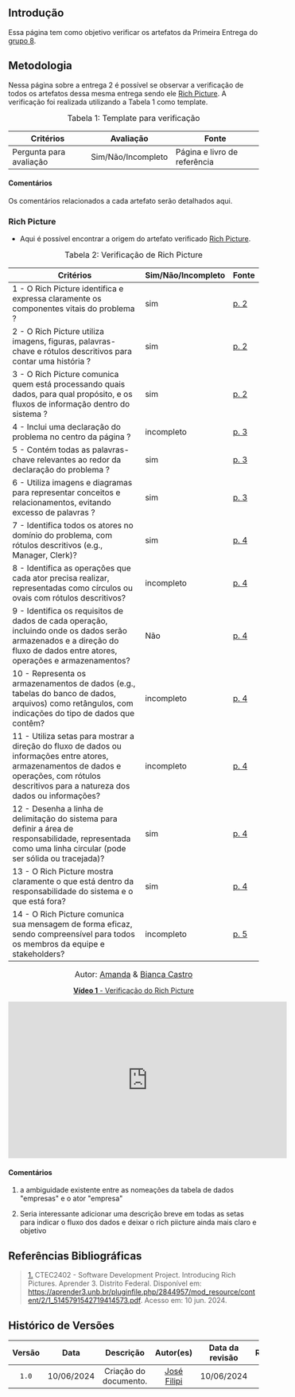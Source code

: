 ## Introdução

Essa página tem como objetivo verificar os artefatos da Primeira Entrega do [grupo 8](https://requisitos-de-software.github.io/2024.1-Consumidor.gov/).

## Metodologia

Nessa página sobre a  entrega 2 é possível se observar a verificação de todos os artefatos dessa mesma entrega sendo ele [Rich Picture](https://requisitos-de-software.github.io/2024.1-Consumidor.gov/Pr%C3%A9%20Rastreabilidade/rich-picture/). A verificação foi realizada utilizando a Tabela 1 como template.

<font size="3"><p style="text-align: center">Tabela 1: Template para verificação</p></font>

<center>

Critérios | Avaliação | Fonte
--|--|--
Pergunta para avaliação| Sim/Não/Incompleto| Página e livro de referência

</center>

#### Comentários
Os comentários relacionados a cada artefato serão detalhados aqui.


### Rich Picture

- Aqui é possível encontrar a origem do artefato verificado [Rich Picture](https://requisitos-de-software.github.io/2024.1-Consumidor.gov/Pr%C3%A9%20Rastreabilidade/rich-picture/).

<font size="3"><p style="text-align: center">Tabela 2: Verificação de Rich Picture</p></font>

Critérios  | Sim/Não/Incompleto | Fonte
--------- | ------ | ------
1 - O Rich Picture identifica e expressa claramente os componentes vitais do problema ? | sim  | <a id="RP1" href="#TEC1">p. 2</a>
2 - O Rich Picture utiliza imagens, figuras, palavras-chave e rótulos descritivos para contar uma história ? | sim | <a id="RP1" href="#TEC1">p. 2</a>
3 - O Rich Picture comunica quem está processando quais dados, para qual propósito, e os fluxos de informação dentro do sistema ? | sim | <a id="RP1" href="#TEC1">p. 2</a>
4 - Inclui uma declaração do problema no centro da página ? | incompleto | <a id="RP1" href="#TEC1">p. 3</a>
5 - Contém todas as palavras-chave relevantes ao redor da declaração do problema ? | sim | <a id="RP1" href="#TEC1">p. 3</a>
6 - Utiliza imagens e diagramas para representar conceitos e relacionamentos, evitando excesso de palavras ? | sim | <a id="RP1" href="#TEC1">p. 3</a>
7 - Identifica todos os atores no domínio do problema, com rótulos descritivos (e.g., Manager, Clerk)? | sim | <a id="RP1" href="#TEC1">p. 4</a>
8 - Identifica as operações que cada ator precisa realizar, representadas como círculos ou ovais com rótulos descritivos? | incompleto | <a id="RP1" href="#TEC1">p. 4</a>
9 - Identifica os requisitos de dados de cada operação, incluindo onde os dados serão armazenados e a direção do fluxo de dados entre atores, operações e armazenamentos? | Não  | <a id="RP1" href="#TEC1">p. 4</a>
10 - Representa os armazenamentos de dados (e.g., tabelas do banco de dados, arquivos) como retângulos, com indicações do tipo de dados que contêm? | incompleto | <a id="RP1" href="#TEC1">p. 4</a>
11 - Utiliza setas para mostrar a direção do fluxo de dados ou informações entre atores, armazenamentos de dados e operações, com rótulos descritivos para a natureza dos dados ou informações? | incompleto | <a id="RP1" href="#TEC1">p. 4</a>
12 - Desenha a linha de delimitação do sistema para definir a área de responsabilidade, representada como uma linha circular (pode ser sólida ou tracejada)? | sim | <a id="RP1" href="#TEC1">p. 4</a>
13 - O Rich Picture mostra claramente o que está dentro da responsabilidade do sistema e o que está fora? | sim | <a id="RP1" href="#TEC1">p. 4</a>
14 - O Rich Picture comunica sua mensagem de forma eficaz, sendo compreensível para todos os membros da equipe e stakeholders? | incompleto | <a id="RP1" href="#TEC1">p. 5</a>




<font size="3"><p style="text-align: center">Autor: [Amanda](https://github.com/acamposs) & [Bianca Castro](https://github.com/BiancaPatrocinio7)</p></font>

<center>

<a href="https://www.youtube.com/watch?v=kdfem2lYwrU" target="blanket"><strong>Vídeo 1</strong> - Verificação do Rich Picture</a>

<iframe width="560" height="315" src="https://www.youtube.com/embed/kdfem2lYwrU?si=acuI5RUfhHC6z2I7" title="YouTube video player" frameborder="0" allow="accelerometer; autoplay; clipboard-write; encrypted-media; gyroscope; picture-in-picture; web-share" referrerpolicy="strict-origin-when-cross-origin" allowfullscreen></iframe>

</center>

#### Comentários

1. a ambiguidade existente entre as nomeações da tabela de dados "empresas" e o ator "empresa"

2. Seria interessante adicionar uma descrição breve em todas as setas para indicar o fluxo dos dados e deixar o rich piicture ainda mais claro e objetivo



## Referências Bibliográficas
> <a id="RP1" href="#TEC1">1.</a>  CTEC2402 - Software Development Project. Introducing Rich Pictures. Aprender 3. Distrito Federal. Disponível em: https://aprender3.unb.br/pluginfile.php/2844957/mod_resource/content/2/1_5145791542719414573.pdf. Acesso em: 10 jun. 2024.


## Histórico de Versões

| Versão | Data | Descrição | Autor(es) | Data da revisão | Revisor(es) |
| :--: | :--: | :--: | :--: | :--: | :--: |
|`1.0` | 10/06/2024 | Criação do documento. |[José Filipi](https://github.com/JoseFilipi) | 10/06/2024| 
